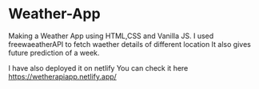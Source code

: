 # Weather-App
Making a Weather App using HTML,CSS and Vanilla JS. I used freewaeatherAPI to fetch waether details of different location
It also gives future prediction of a week.

I have also deployed it on netlify 
You can check it here https://wetherapiapp.netlify.app/



